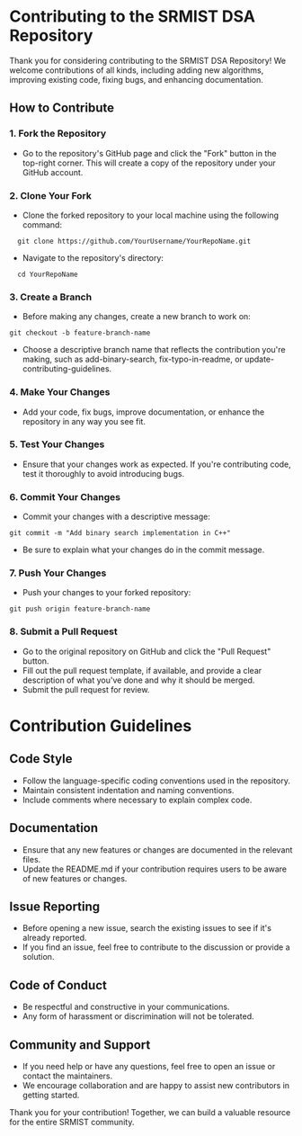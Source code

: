 # Contributing to the SRMIST DSA Repository

Thank you for considering contributing to the SRMIST DSA Repository! We welcome contributions of all kinds, including adding new algorithms, improving existing code, fixing bugs, and enhancing documentation.

## How to Contribute

### 1. Fork the Repository
- Go to the repository's GitHub page and click the "Fork" button in the top-right corner. This will create a copy of the repository under your GitHub account.

### 2. Clone Your Fork
- Clone the forked repository to your local machine using the following command:
```
  git clone https://github.com/YourUsername/YourRepoName.git
```
- Navigate to the repository's directory:
```
  cd YourRepoName
```
### 3. Create a Branch
- Before making any changes, create a new branch to work on:
```
git checkout -b feature-branch-name
```
- Choose a descriptive branch name that reflects the contribution you're making, such as add-binary-search, fix-typo-in-readme, or update-contributing-guidelines.

### 4. Make Your Changes
- Add your code, fix bugs, improve documentation, or enhance the repository in any way you see fit.
### 5. Test Your Changes
- Ensure that your changes work as expected. If you're contributing code, test it thoroughly to avoid introducing bugs.
### 6. Commit Your Changes
- Commit your changes with a descriptive message:
```
git commit -m "Add binary search implementation in C++"
```
- Be sure to explain what your changes do in the commit message.

### 7. Push Your Changes
- Push your changes to your forked repository:
```
git push origin feature-branch-name
```
### 8. Submit a Pull Request
- Go to the original repository on GitHub and click the "Pull Request" button.
- Fill out the pull request template, if available, and provide a clear description of what you've done and why it should be merged.
- Submit the pull request for review.

# Contribution Guidelines

## Code Style
- Follow the language-specific coding conventions used in the repository.
- Maintain consistent indentation and naming conventions.
- Include comments where necessary to explain complex code.
## Documentation
- Ensure that any new features or changes are documented in the relevant files.
- Update the README.md if your contribution requires users to be aware of new features or changes.
## Issue Reporting
- Before opening a new issue, search the existing issues to see if it's already reported.
- If you find an issue, feel free to contribute to the discussion or provide a solution.
## Code of Conduct
- Be respectful and constructive in your communications.
- Any form of harassment or discrimination will not be tolerated.
## Community and Support
- If you need help or have any questions, feel free to open an issue or contact the maintainers.
- We encourage collaboration and are happy to assist new contributors in getting started.

Thank you for your contribution! Together, we can build a valuable resource for the entire SRMIST community.

